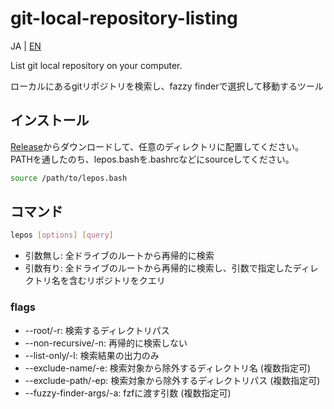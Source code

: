 # git-local-repository-listing

JA | [EN](README-en.md)

List git local repository on your computer.

ローカルにあるgitリポジトリを検索し、fazzy finderで選択して移動するツール

## インストール

[Release](https://github.com/Gs-itisitcat/git-local-repository-listing/releases)からダウンロードして、任意のディレクトリに配置してください。
PATHを通したのち、lepos.bashを.bashrcなどにsourceしてください。

```bash
source /path/to/lepos.bash
```

## コマンド

```bash
lepos [options] [query]
```

- 引数無し: 全ドライブのルートから再帰的に検索
- 引数有り: 全ドライブのルートから再帰的に検索し、引数で指定したディレクトリ名を含むリポジトリをクエリ

### flags

- --root/-r: 検索するディレクトリパス
- --non-recursive/-n: 再帰的に検索しない
- --list-only/-l: 検索結果の出力のみ
- --exclude-name/-e: 検索対象から除外するディレクトリ名 (複数指定可)
- --exclude-path/-ep: 検索対象から除外するディレクトリパス (複数指定可)
- --fuzzy-finder-args/-a: fzfに渡す引数 (複数指定可)
